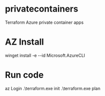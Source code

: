 # privatecontainers
Terraform Azure private container apps

# AZ Install
winget install -e --id Microsoft.AzureCLI

# Run code
az Login
.\terraform.exe init
.\terraform.exe plan